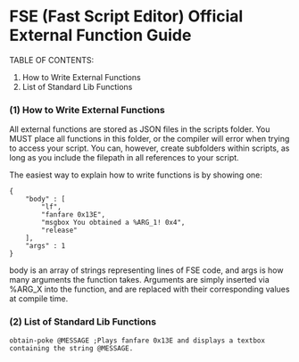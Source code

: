 # FSE (Fast Script Editor) Official External Function Guide

TABLE OF CONTENTS:
1. How to Write External Functions
2. List of Standard Lib Functions

### (1) How to Write External Functions

All external functions are stored as JSON files in the scripts folder. You MUST place all functions in this folder, or the compiler will error when trying to access your script.
You can, however, create subfolders within scripts, as long as you include the filepath in all references to your script.

The easiest way to explain how to write functions is by showing one:
```
{
	"body" : [
		"lf",
		"fanfare 0x13E",
		"msgbox You obtained a %ARG_1! 0x4",
		"release"
	],
	"args" : 1
}
```
body is an array of strings representing lines of FSE code, and args is how many arguments the function takes. Arguments are simply inserted via %ARG_X into the function, and
are replaced with their corresponding values at compile time.

### (2) List of Standard Lib Functions
```
obtain-poke @MESSAGE ;Plays fanfare 0x13E and displays a textbox containing the string @MESSAGE.
```
